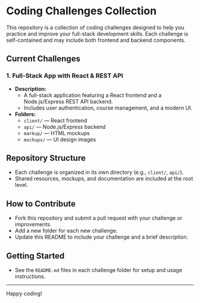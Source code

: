 # Coding Challenges Collection

This repository is a collection of coding challenges designed to help you practice and improve your full-stack development skills. Each challenge is self-contained and may include both frontend and backend components.

## Current Challenges

### 1. Full-Stack App with React & REST API
- **Description:**
  - A full-stack application featuring a React frontend and a Node.js/Express REST API backend.
  - Includes user authentication, course management, and a modern UI.
- **Folders:**
  - `client/` — React frontend
  - `api/` — Node.js/Express backend
  - `markup/` — HTML mockups
  - `mockups/` — UI design images

## Repository Structure
- Each challenge is organized in its own directory (e.g., `client/`, `api/`).
- Shared resources, mockups, and documentation are included at the root level.

## How to Contribute
- Fork this repository and submit a pull request with your challenge or improvements.
- Add a new folder for each new challenge.
- Update this README to include your challenge and a brief description.

## Getting Started
- See the `README.md` files in each challenge folder for setup and usage instructions.

---

Happy coding!
